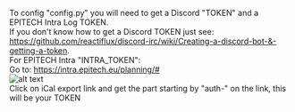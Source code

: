 To config "config.py" you will need to get a Discord "TOKEN" and a EPITECH Intra Log TOKEN.  
If you don't know how to get a Discord TOKEN just see:  
https://github.com/reactiflux/discord-irc/wiki/Creating-a-discord-bot-&-getting-a-token.  
For EPITECH Intra "INTRA_TOKEN":  
Go to: https://intra.epitech.eu/planning/#  
![alt text](https://www.zupimages.net/up/22/01/knkm.png)  
Click on iCal export link and get the part starting by "auth-" on the link, this will be your TOKEN
